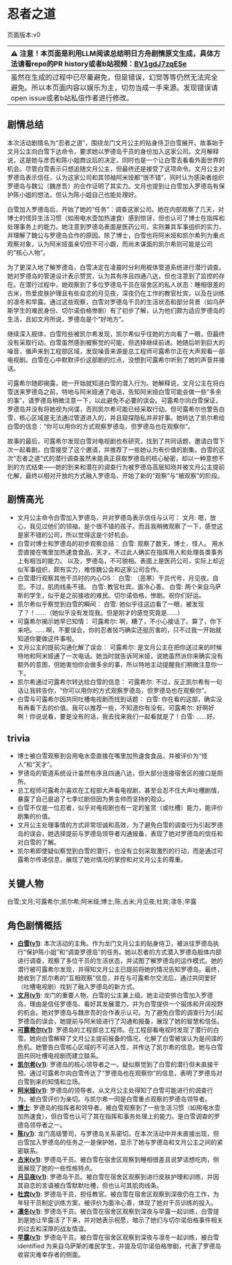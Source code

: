 # 忍者之道
页面版本:v0
 

| :warning: 注意！本页面是利用LLM阅读总结明日方舟剧情原文生成，具体方法请看repo的PR history或者b站视频：[BV1gdJ7zqESe](https://www.bilibili.com/video/BV1gdJ7zqESe/)         |
|:----------------------------|
| 虽然在生成的过程中已尽量避免，但是错误，幻觉等等仍然无法完全避免。所以本页面内容以娱乐为主，切勿当成一手来源。发现错误请open issue或者b站私信作者进行修改。|



## 剧情总结
本次活动剧情名为“忍者之道”，围绕龙门文月公主的贴身侍卫白雪展开。故事始于文月公主向白雪下达命令，要求她以罗德岛干员的身份加入这家公司。文月解释说，这是她与彦吾和陈小姐商议后的决定，同时也是一个让白雪去看看外面世界的机会。尽管白雪表示只想追随文月公主，但最终还是接受了这项命令。文月公主对罗德岛表示信任，认为这家公司和其领袖阿米娅都“很不错”，同时认为感染者组织罗德岛与魏公（魏彦吾）的合作证明了其实力。文月也提到让白雪加入罗德岛有保护陈小姐的想法，但认为陈小姐自己也能处理好。

白雪加入罗德岛后，开始了她的“任务”：调查这家公司。她在内部观察了几天，对博士的怪异生活习惯（如用电水壶加热速食）感到惊讶，但也认可了博士在指挥和处理事务上的能力。她注意到罗德岛表面是医药公司，实则兼具军事组织的实力，并理解了魏公与罗德岛合作的原因。除了博士，白雪也将阿米娅和凯尔希列为重点观察对象，认为阿米娅虽亲切但不可小觑，而尚未谋面的凯尔希则可能是公司的“核心人物”。

为了更深入地了解罗德岛，白雪决定在凌晨时分利用舰体管道系统进行潜行调查。她对罗德岛的管道设计表示赞赏，认为其有序且四通八达，但也注意到了监控的存在。在潜行过程中，她观察到了多位罗德岛干员在宿舍区的私人状态：睡相很差的古米，热爱皮肤护理且有些自恋的月见夜，深夜仍在工作的教官杜宾，以及在训练的凛冬和早露。通过这些观察，白雪对罗德岛干员的生活状态和部分背景（如乌萨斯学生的难民身份、切尔诺伯格惨剧）有了初步了解，认为他们颇为适应罗德岛的生活，且如文月所说，罗德岛是个“好地方”。

继续深入舰体，白雪险些被凯尔希发现，凯尔希似乎往她的方向看了一眼，但最终没有采取行动。白雪虽然感到被察觉的可能，但选择继续前进。她随后听到巨大的噪音，循声来到工程部区域，发现噪音来源是总工程师可露希尔正在大声观看一部电视剧。白雪在心中默默评价这部剧的烂点，没想到可露希尔听到了她的声音并接话。

可露希尔随即揭露，她一开始就知道白雪的潜入行为。她解释说，文月公主在将白雪送来罗德岛之前，特地与阿米娅通了电话，告知阿米娅白雪可能会做一些“多余的事”，请罗德岛稍微注意一下，以此避免不必要的误会。可露希尔向白雪保证，罗德岛并没有将她视为间谍，否则凯尔希可能已经采取行动。但可露希尔也警告白雪，核心区域是无法通过管道进入的，并且窥探隐私并非好事。她转达了凯尔希给白雪的信息：“你可以用你的方式观察罗德岛，但罗德岛也在观察你”。

故事的最后，可露希尔发现白雪对电视剧也有研究，找到了共同话题，邀请白雪下次一起看剧，白雪接受了这个邀请，并推荐了一些她认为有价值的剧集。白雪的这次“忍者之道”式的潜行调查虽然未能真正获取罗德岛的核心秘密，却以一种意想不到的方式结束——她的到来和潜在的调查行为被罗德岛高层知晓并被文月公主提前化解，最终以相对开放的方式融入罗德岛，开始了新的“观察”与“被观察”的阶段。
## 剧情高光
*   文月公主命令白雪加入罗德岛，并对罗德岛表示信任与认可：
    文月: 嗯，放心，我见过他们的领袖，是个很不错的孩子。而且我稍微观察了一下，感觉这是家不错的公司，所以觉得这是个好机会。
*   白雪对博士和罗德岛的初步观察总结：
    白雪: 观察了数天，博士，怪人。 用水壶直接在嘴里加热速食食品，天才。不过此人确实在指挥用人和处理各类事务上有相当的能力。 以及，罗德岛，不可貌相。表面上是医药公司，实际上却近似军事组织，颇有实力，难怪魏公会和这家公司合作。
*   白雪潜行观察其他干员时的内心OS：
    白雪: （恶寒）干员代号，月见夜。自恋。不过，肌肉线条不错。
    白雪: 教官杜宾。面冷心善。
    白雪: 两个来自乌萨斯的学生，似乎是之前接收的难民。切尔诺伯格，惨剧。祝你们好运。
*   凯尔希似乎察觉到白雪的瞬间：
    白雪: 她似乎往这边看了一眼，被发现了？！......（她似乎没有发现我。但是刚才的感觉究竟是......）
*   可露希尔揭示她早已知情：
    可露希尔: 啊，糟了，不小心接话了。算了，你下来吧。......啊，不要误会，你的忍者技巧确实还挺厉害的，只不过我一开始就知道你要做这件事啦。
*   文月公主的提前沟通化解了误会：
    可露希尔: 是文月公主在把你送过来的时候特地和阿米娅通了一次电话。她当时就告诉阿米娅，说她虽然派你来确实没有额外的意图，但她害怕你会做多余的事，所以特地主动提醒我们稍微注意你一下。
*   凯尔希通过可露希尔转达给白雪的信息：
    可露希尔: 不过，反正凯尔希有一句话让我转告你，“你可以用你的方式观察罗德岛，但罗德岛也在观察你”。
*   白雪与可露希尔因共同吐槽电视剧而找到话题：
    白雪: 你在看的这部，确实没有再看下去的价值。我可以推荐一些，不知道你有没有。可露希尔: 好啊好啊！你说说看，要是没有的话，我去找来我们一起看就是了！白雪: ......好。
## trivia
*   博士被白雪观察到会用电水壶直接在嘴里加热速食食品，并被评价为“怪人”和“天才”。
*   罗德岛的管道系统设计虽然有序且四通八达，但大部分连接宿舍区的接口是厕所。
*   总工程师可露希尔喜欢在工程部大声看电视剧，甚至会忍不住大声吐槽剧情，暴露了自己是追了七季烂剧但因为男主帅而坚持的观众。
*   白雪不仅是一位忍者，似乎对电视剧也有一定的鉴赏（或吐槽）能力，能评价剧集的价值。
*   文月公主处理事情的方式非常坦诚和高效，为了避免白雪的调查行为引起罗德岛的误会，她选择提前与罗德岛领导者沟通报备，表现了她对罗德岛的信任和对白雪的了解。
*   凯尔希即使疑似察觉到白雪的潜行，也没有立刻采取激烈的行动，而是通过可露希尔传递信息，展现了她对情况的掌控和对文月公主的尊重。
## 关键人物
白雪;文月;可露希尔;凯尔希;阿米娅;博士;陈;古米;月见夜;杜宾;凛冬;早露
## 角色剧情概括
-   **[白雪](../char_v3/char_118_yuki.md)([v1](../chars/char_118_yuki.md))**: 本次活动的主角。作为龙门文月公主的贴身侍卫，被派往罗德岛执行“保护陈小姐”和“调查罗德岛”的任务。她以忍者的方式潜入罗德岛舰体内部进行调查，观察了多位干员的生活状态，并试图了解罗德岛的运作模式。她的潜行被可露希尔发现，并得知文月公主已提前将她的情况告知罗德岛。最终，她收到了凯尔希的“互相观察”信息，并在与可露希尔交流后，通过共同爱好（吐槽电视剧）找到了融入罗德岛的新方式。
-   **[文月](../char_v3/extended_char_wen_yue.md)([v1](../chars/extended_char_wen_yue.md))**: 龙门的重要人物，白雪的公主兼上级。她主动安排白雪加入罗德岛，理由是信任罗德岛、看好其发展潜力，并为白雪提供一个锻炼和开阔视野的机会。她对罗德岛与魏彦吾的合作表示认可。为了避免白雪的调查行为引起罗德岛的误会，她提前与阿米娅进行了沟通和报备，展现了她的智慧和信任。
-   **[可露希尔](../char_v3/extended_char_ke_lu_xi_er.md)([v1](../chars/extended_char_ke_lu_xi_er.md))**: 罗德岛的工程部总工程师。在工程部看电视时发现了潜行的白雪。她向白雪解释了文月公主提前报备的情况，化解了白雪被误认为是间谍的危机。她警告白雪核心区域的不可进入性，并传达了凯尔希的信息。她与白雪因共同吐槽电视剧而建立联系。
-   **[凯尔希](../char_v3/char_003_kalts.md)([v1](../chars/char_003_kalts.md))**: 罗德岛的核心领导者之一。疑似察觉到了白雪的潜行但未直接干预。通过可露希尔向白雪传达了“罗德岛也在观察你”的信息，表明了罗德岛对白雪到来的知情和立场。
-   **[阿米娅](../char_v3/char_002_amiya.md)([v1](../chars/char_002_amiya.md))**: 罗德岛的领导者。从文月公主处得知了白雪可能进行的调查行为。被白雪评价为亲切。与凯尔希一同是白雪重点观察的罗德岛领导者。
-   **[博士](../char_v3/extended_char_bo_shi.md)**: 罗德岛的指挥者和领导者。被白雪观察到了一些生活习惯（如用电水壶加热速食），但白雪也认可了其在指挥和事务处理上的能力。是白雪调查的罗德岛领导者之一。
-   **[陈](../char_v3/char_010_chen.md)([v1](../chars/char_010_chen.md))**: 龙门高级警司，与罗德岛关系密切。在本次活动中并未直接出现，但白雪加入罗德岛的任务之一是保护她，显示了她与罗德岛和文月公主之间的紧密联系。
-   **[古米](../char_v3/char_196_sunbr.md)([v1](../chars/char_196_sunbr.md))**: 罗德岛干员。被白雪在宿舍区观察到睡相很差且说梦话想吃肉，侧面展现了她的一些性格特点。
-   **[月见夜](../char_v3/char_283_midn.md)([v1](../chars/char_283_midn.md))**: 罗德岛干员。被白雪在宿舍区观察到进行皮肤护理和训练，并因其自恋的言语被白雪默默吐槽，但也认可其肌肉线条。
-   **[杜宾](../char_v3/char_130_doberm.md)([v1](../chars/char_130_doberm.md))**: 罗德岛干员，担任教官。被白雪在宿舍区观察到深夜仍在工作，为年轻干员制定训练方案，被评价为面冷心善，体现了她对干员训练的投入。
-   **[凛冬](../char_v3/char_115_headbr.md)([v1](../chars/char_115_headbr.md))**: 罗德岛干员。被白雪在宿舍区观察到深夜与早露一起训练，白雪提到是她让早露活了下来，并对她表示祝愿，暗示了她们与切尔诺伯格事件相关的过去和深厚的战友情谊。
-   **[早露](../char_v3/char_197_poca.md)([v1](../chars/char_197_poca.md))**: 罗德岛干员。被白雪在宿舍区观察到深夜与凛冬一起训练，被白雪 identified 为来自乌萨斯的难民学生，并提及切尔诺伯格惨剧，代表了罗德岛收容灾难幸存者的侧面。